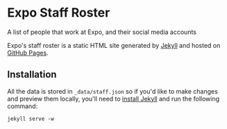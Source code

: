 Expo Staff Roster
=================
A list of people that work at Expo, and their social media accounts

Expo's staff roster is a static HTML site generated by [Jekyll](http://jekyllrb.com/) and hosted on [GitHub Pages](https://pages.github.com/).


Installation
------------
All the data is stored in `_data/staff.json` so if you'd like to make changes and preview them locally, you'll need to [install Jekyll](http://jekyllrb.com/docs/installation/) and run the following command:

    jekyll serve -w
